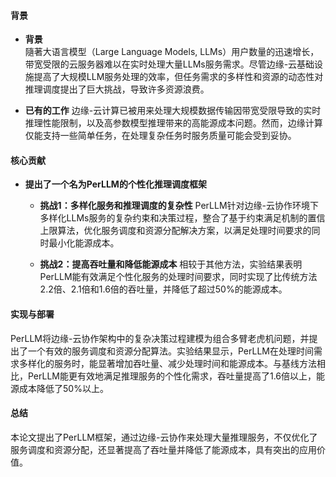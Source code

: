 #### 背景
- **背景**       
    隨著大语言模型（Large Language Models, LLMs）用户数量的迅速增长，带宽受限的云服务器难以在实时处理大量LLMs服务需求。尽管边缘-云基础设施提高了大规模LLM服务处理的效率，但任务需求的多样性和资源的动态性对推理调度提出了巨大挑战，导致许多资源浪费。

- **已有的工作**
    边缘-云计算已被用来处理大规模数据传输因带宽受限导致的实时推理性能限制，以及高参数模型推理带来的高能源成本问题。然而，边缘计算仅能支持一些简单任务，在处理复杂任务时服务质量可能会受到妥协。

#### 核心贡献
- **提出了一个名为PerLLM的个性化推理调度框架**
    - **挑战1：多样化服务和推理调度的复杂性**
        PerLLM针对边缘-云协作环境下多样化LLMs服务的复杂约束和决策过程，整合了基于约束满足机制的置信上限算法，优化服务调度和资源分配解决方案，以满足处理时间要求的同时最小化能源成本。

    - **挑战2：提高吞吐量和降低能源成本**
        相较于其他方法，实验结果表明PerLLM能有效满足个性化服务的处理时间要求，同时实现了比传统方法2.2倍、2.1倍和1.6倍的吞吐量，并降低了超过50%的能源成本。

#### 实现与部署
PerLLM将边缘-云协作架构中的复杂决策过程建模为组合多臂老虎机问题，并提出了一个有效的服务调度和资源分配算法。实验结果显示，PerLLM在处理时间需求多样化的服务时，能显著增加吞吐量、减少处理时间和能源成本。与基线方法相比，PerLLM能更有效地满足推理服务的个性化需求，吞吐量提高了1.6倍以上，能源成本降低了50%以上。

#### 总结
本论文提出了PerLLM框架，通过边缘-云协作来处理大量推理服务，不仅优化了服务调度和资源分配，还显著提高了吞吐量并降低了能源成本，具有突出的应用价值。